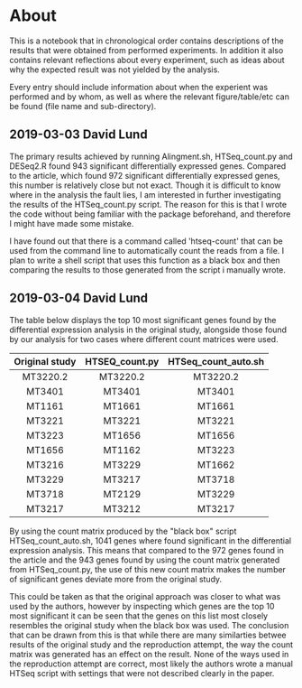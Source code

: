 # About

This is a notebook that in chronological order contains descriptions of the results that were obtained from performed experiments. In addition it also contains relevant reflections about every experiment, such as ideas about why the expected result was not yielded by the analysis.

Every entry should include information about when the experient was performed and by whom, as well as where the relevant figure/table/etc can be found (file name and sub-directory).

## 2019-03-03 David Lund

The primary results achieved by running Alingment.sh, HTSeq_count.py and DESeq2.R found 943 significant differentially expressed genes. Compared to the article, which found 972 significant differentially expressed genes, this number is relatively close but not exact. Though it is difficult to know where in the analysis the fault lies, I am interested in further investigating the results of the HTSeq_count.py script. The reason for this is that I wrote the code without being familiar with the package beforehand, and therefore I might have made some mistake.

I have found out that there is a command called 'htseq-count' that can be used from the command line to automatically count the reads from a file. I plan to write a shell script that uses this function as a black box and then comparing the results to those generated from the script i manually wrote.

## 2019-03-04 David Lund

The table below displays the top 10 most significant genes found by the differential expression analysis in the original study, alongside those found by our analysis for two cases where different count matrices were used.

| **Original study** | **HTSEQ_count.py** | **HTSeq_count_auto.sh** |
|:------------------:|:------------------:|:-----------------------:|
| MT3220.2           | MT3220.2           | MT3220.2                |
| MT3401             | MT3401             | MT3401                  |
| MT1161             | MT1661             | MT1661                  |
| MT3221             | MT3221             | MT3221                  |
| MT3223             | MT1656             | MT1656                  |
| MT1656             | MT1162             | MT3223                  |
| MT3216             | MT3229             | MT1662                  |
| MT3229             | MT3217             | MT3718                  |
| MT3718             | MT2129             | MT3229                  |
| MT3217             | MT3212             | MT3217                  |

By using the count matrix produced by the "black box" script HTSeq_count_auto.sh, 1041 genes where found significant in the differential expression analysis. This means that compared to the 972 genes found in the article and the 943 genes found by using the count matrix generated from HTSeq_count.py, the use of this new count matrix makes the number of significant genes deviate more from the original study.

This could be taken as that the original approach was closer to what was used by the authors, however by inspecting which genes are the top 10 most significant it can be seen that the genes on this list most closely resembles the original study when the black box was used. The conclusion that can be drawn from this is that while there are many similarties betwee results of the original study and the reproduction attempt, the way the count matrix was generated has an effect on the result. None of the ways used in the reproduction attempt are correct, most likely the authors wrote a manual HTSeq script with settings that were not described clearly in the paper.

